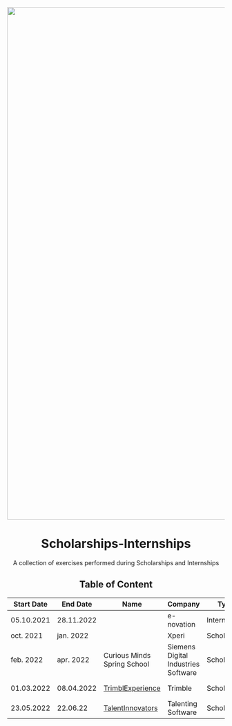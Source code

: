 <div align="center">
  <img width="1188" alt="TrimbleXperience banner" src="https://cdn.pixabay.com/photo/2015/08/27/09/22/banner-909710_960_720.jpg">
  <h1>Scholarships-Internships</h1>
  <p>A collection of exercises performed during  Scholarships and Internships</p> 

## Table of Content

| Start Date | End Date | Name | Company | Type |Languages| Frameworks|
|----|-----|------|-------|--|--|--|
|05.10.2021| 28.11.2022| | e-novation|Internship|Python||
| oct. 2021| jan. 2022| |Xperi|Scholarship|Python||
| feb. 2022 | apr. 2022 | Curious Minds Spring School | Siemens Digital Industries Software |Scholarship | C++||
|01.03.2022 | 08.04.2022 | [TrimblExperience](https://github.com/DenisaXXIV/Scholarships-Internships/tree/master/Trimble) | Trimble|Scholarship|C#  TypeScript| .NET   Angular |
|23.05.2022| 22.06.22 | [TalentInnovators](https://github.com/DenisaXXIV/Scholarships-Internships/tree/master/Talenting%20Software/Scholarship) | Talenting Software|Scholarship|C#| .NET|

